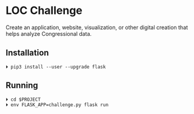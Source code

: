
# LOC Challenge


Create an application, website, visualization,
or other digital creation that helps analyze Congressional data.


## Installation

    ⏵ pip3 install --user --upgrade flask


## Running

    ⏵ cd $PROJECT
    ⏵ env FLASK_APP=challenge.py flask run

